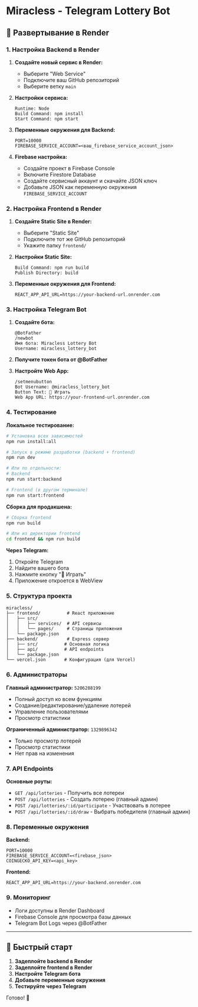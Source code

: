 # Miracless - Telegram Lottery Bot

## 🚀 Развертывание в Render

### 1. Настройка Backend в Render

1. **Создайте новый сервис в Render:**
   - Выберите "Web Service"
   - Подключите ваш GitHub репозиторий
   - Выберите ветку `main`

2. **Настройки сервиса:**
   ```
   Runtime: Node
   Build Command: npm install
   Start Command: npm start
   ```

3. **Переменные окружения для Backend:**
   ```env
   PORT=10000
   FIREBASE_SERVICE_ACCOUNT=<ваш_firebase_service_account_json>
   ```

4. **Firebase настройка:**
   - Создайте проект в Firebase Console
   - Включите Firestore Database
   - Создайте сервисный аккаунт и скачайте JSON ключ
   - Добавьте JSON как переменную окружения `FIREBASE_SERVICE_ACCOUNT`

### 2. Настройка Frontend в Render

1. **Создайте Static Site в Render:**
   - Выберите "Static Site"
   - Подключите тот же GitHub репозиторий
   - Укажите папку `frontend/`

2. **Настройки Static Site:**
   ```
   Build Command: npm run build
   Publish Directory: build
   ```

3. **Переменные окружения для Frontend:**
   ```env
   REACT_APP_API_URL=https://your-backend-url.onrender.com
   ```

### 3. Настройка Telegram Bot

1. **Создайте бота:**
   ```
   @BotFather
   /newbot
   Имя бота: Miracless Lottery Bot
   Username: miracless_lottery_bot
   ```

2. **Получите токен бота от @BotFather**

3. **Настройте Web App:**
   ```
   /setmenubutton
   Bot Username: @miracless_lottery_bot
   Button Text: 🎰 Играть
   Web App URL: https://your-frontend-url.onrender.com
   ```

### 4. Тестирование

**Локальное тестирование:**
```bash
# Установка всех зависимостей
npm run install:all

# Запуск в режиме разработки (backend + frontend)
npm run dev

# Или по отдельности:
# Backend
npm run start:backend

# Frontend (в другом терминале)
npm run start:frontend
```

**Сборка для продакшена:**
```bash
# Сборка frontend
npm run build

# Или из директории frontend
cd frontend && npm run build
```

**Через Telegram:**
1. Откройте Telegram
2. Найдите вашего бота
3. Нажмите кнопку "🎰 Играть"
4. Приложение откроется в WebView

### 5. Структура проекта

```
miracless/
├── frontend/          # React приложение
│   ├── src/
│   │   ├── services/  # API сервисы
│   │   └── pages/     # Страницы приложения
│   └── package.json
├── backend/           # Express сервер
│   ├── src/          # Основная логика
│   ├── api/          # API endpoints
│   └── package.json
└── vercel.json       # Конфигурация (для Vercel)
```

### 6. Администраторы

**Главный администратор:** `5206288199`
- Полный доступ ко всем функциям
- Создание/редактирование/удаление лотерей
- Управление пользователями
- Просмотр статистики

**Ограниченный администратор:** `1329896342`
- Только просмотр лотерей
- Просмотр статистики
- Нет прав на изменения

### 7. API Endpoints

**Основные роуты:**
- `GET /api/lotteries` - Получить все лотереи
- `POST /api/lotteries` - Создать лотерею (главный админ)
- `POST /api/lotteries/:id/participate` - Участвовать в лотерее
- `POST /api/lotteries/:id/draw` - Выбрать победителя (главный админ)

### 8. Переменные окружения

**Backend:**
```env
PORT=10000
FIREBASE_SERVICE_ACCOUNT=<firebase_json>
COINGECKO_API_KEY=<api_key>
```

**Frontend:**
```env
REACT_APP_API_URL=https://your-backend.onrender.com
```

### 9. Мониторинг

- Логи доступны в Render Dashboard
- Firebase Console для просмотра базы данных
- Telegram Bot Logs через @BotFather

---

## 🎯 Быстрый старт

1. **Задеплойте backend в Render**
2. **Задеплойте frontend в Render**
3. **Настройте Telegram бота**
4. **Добавьте переменные окружения**
5. **Тестируйте через Telegram**

Готово! 🎉